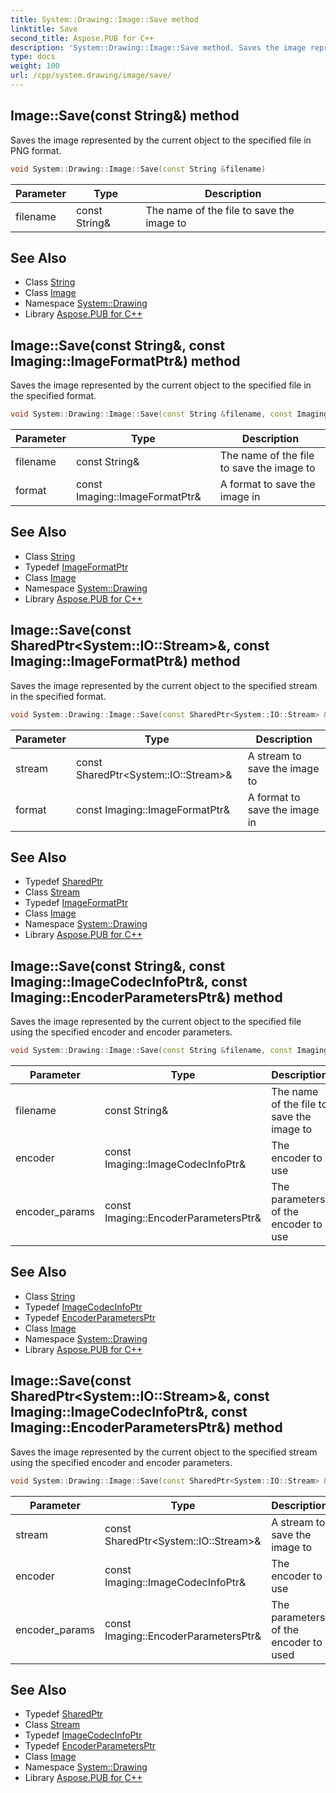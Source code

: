 ```yaml
---
title: System::Drawing::Image::Save method
linktitle: Save
second_title: Aspose.PUB for C++
description: 'System::Drawing::Image::Save method. Saves the image represented by the current object to the specified file in PNG format in C++.'
type: docs
weight: 100
url: /cpp/system.drawing/image/save/
---
```

## Image::Save(const String\&) method


Saves the image represented by the current object to the specified file in PNG format.

```cpp
void System::Drawing::Image::Save(const String &filename)
```


| Parameter | Type | Description |
| --- | --- | --- |
| filename | const String\& | The name of the file to save the image to |

## See Also

* Class [String](../../../system/string/)
* Class [Image](../)
* Namespace [System::Drawing](../../)
* Library [Aspose.PUB for C++](../../../)
## Image::Save(const String\&, const Imaging::ImageFormatPtr\&) method


Saves the image represented by the current object to the specified file in the specified format.

```cpp
void System::Drawing::Image::Save(const String &filename, const Imaging::ImageFormatPtr &format)
```


| Parameter | Type | Description |
| --- | --- | --- |
| filename | const String\& | The name of the file to save the image to |
| format | const Imaging::ImageFormatPtr\& | A format to save the image in |

## See Also

* Class [String](../../../system/string/)
* Typedef [ImageFormatPtr](../../../system.drawing.imaging/imageformatptr/)
* Class [Image](../)
* Namespace [System::Drawing](../../)
* Library [Aspose.PUB for C++](../../../)
## Image::Save(const SharedPtr\<System::IO::Stream\>\&, const Imaging::ImageFormatPtr\&) method


Saves the image represented by the current object to the specified stream in the specified format.

```cpp
void System::Drawing::Image::Save(const SharedPtr<System::IO::Stream> &stream, const Imaging::ImageFormatPtr &format)
```


| Parameter | Type | Description |
| --- | --- | --- |
| stream | const SharedPtr\<System::IO::Stream\>\& | A stream to save the image to |
| format | const Imaging::ImageFormatPtr\& | A format to save the image in |

## See Also

* Typedef [SharedPtr](../../../system/sharedptr/)
* Class [Stream](../../../system.io/stream/)
* Typedef [ImageFormatPtr](../../../system.drawing.imaging/imageformatptr/)
* Class [Image](../)
* Namespace [System::Drawing](../../)
* Library [Aspose.PUB for C++](../../../)
## Image::Save(const String\&, const Imaging::ImageCodecInfoPtr\&, const Imaging::EncoderParametersPtr\&) method


Saves the image represented by the current object to the specified file using the specified encoder and encoder parameters.

```cpp
void System::Drawing::Image::Save(const String &filename, const Imaging::ImageCodecInfoPtr &encoder, const Imaging::EncoderParametersPtr &encoder_params)
```


| Parameter | Type | Description |
| --- | --- | --- |
| filename | const String\& | The name of the file to save the image to |
| encoder | const Imaging::ImageCodecInfoPtr\& | The encoder to use |
| encoder_params | const Imaging::EncoderParametersPtr\& | The parameters of the encoder to use |

## See Also

* Class [String](../../../system/string/)
* Typedef [ImageCodecInfoPtr](../../../system.drawing.imaging/imagecodecinfoptr/)
* Typedef [EncoderParametersPtr](../../../system.drawing.imaging/encoderparametersptr/)
* Class [Image](../)
* Namespace [System::Drawing](../../)
* Library [Aspose.PUB for C++](../../../)
## Image::Save(const SharedPtr\<System::IO::Stream\>\&, const Imaging::ImageCodecInfoPtr\&, const Imaging::EncoderParametersPtr\&) method


Saves the image represented by the current object to the specified stream using the specified encoder and encoder parameters.

```cpp
void System::Drawing::Image::Save(const SharedPtr<System::IO::Stream> &stream, const Imaging::ImageCodecInfoPtr &encoder, const Imaging::EncoderParametersPtr &encoder_params)
```


| Parameter | Type | Description |
| --- | --- | --- |
| stream | const SharedPtr\<System::IO::Stream\>\& | A stream to save the image to |
| encoder | const Imaging::ImageCodecInfoPtr\& | The encoder to use |
| encoder_params | const Imaging::EncoderParametersPtr\& | The parameters of the encoder to used |

## See Also

* Typedef [SharedPtr](../../../system/sharedptr/)
* Class [Stream](../../../system.io/stream/)
* Typedef [ImageCodecInfoPtr](../../../system.drawing.imaging/imagecodecinfoptr/)
* Typedef [EncoderParametersPtr](../../../system.drawing.imaging/encoderparametersptr/)
* Class [Image](../)
* Namespace [System::Drawing](../../)
* Library [Aspose.PUB for C++](../../../)
